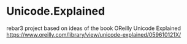 # Unicode.Explained
rebar3 project based on ideas of the book OReilly Unicode Explained https://www.oreilly.com/library/view/unicode-explained/059610121X/
